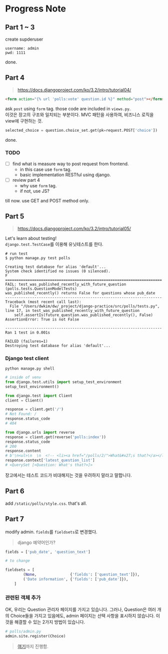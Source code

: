 # Progress Note

## Part 1 ~ 3

create supderuser

```plain
username: admin
pwd: 1111
```

done.

## Part 4

> https://docs.djangoproject.com/ko/3.2/intro/tutorial04/

```html
<form action="{% url 'polls:vote' question.id %}" method="post"></form>
```

ask `post` using `form` tag. those code are included in `views.py`.  
이것은 장고의 구조와 일치되는 부분이다. MVC 패턴을 사용하여, 비즈니스 로직을 view에 구현하는 것.

```python
selected_choice = question.choice_set.get(pk=request.POST['choice'])
```

done.

### TODO

- [ ] find what is measure way to post request from frontend.
  - in this case use `form` tag.
  - basic implementation RESTful using django.
- [ ] review part 4
  - why use `form` tag.
  - if not, use JS?

till now. use GET and POST method only.

## Part 5

> https://docs.djangoproject.com/ko/3.2/intro/tutorial05/

Let's learn about testing!  
`django.test.TestCase`를 이용해 유닛테스트를 한다.  

```shell
# run test
$ python manage.py test polls

Creating test database for alias 'default'...
System check identified no issues (0 silenced).
F
======================================================================
FAIL: test_was_published_recently_with_future_question (polls.tests.QuestionModelTests)
was_published_recently() returns False for questions whose pub_date
----------------------------------------------------------------------
Traceback (most recent call last):
  File "/Users/dwkim/dw/_project/django-practice/src/polls/tests.py", line 17, in test_was_published_recently_with_future_question
    self.assertIs(future_question.was_published_recently(), False)
AssertionError: True is not False

----------------------------------------------------------------------
Ran 1 test in 0.001s

FAILED (failures=1)
Destroying test database for alias 'default'...
```

### Django test client

```shell
python manage.py shell
```

```python
# inside of venv
from django.test.utils import setup_test_environment
setup_test_environment()

from django.test import Client
client = Client()

response = client.get('/')
# Not Found: /
response.status_code
# 404

from django.urls import reverse
response = client.get(reverse('polls:index'))
response.status_code
# 200
response.content
# b'\n<ul>\n  \n  <!-- <li><a href="/polls/2/">What&#x27;s that?</a></li> -->\n  <li><a href="/polls/2/">What&#x27;s that?</a></li>\n  \n</ul>\n\n'
response.context['latest_question_list']
# <QuerySet [<Question: What's that?>]>
```

장고에서는 테스트 코드가 비대해지는 것을 우려하지 말라고 말합니다.

## Part 6

add `/static/polls/style.css`. that's all.  

## Part 7

modify admin. `fields`를 `fieldsets`로 변경했다.  

> django 예약어인가?

```python
fields = ['pub_date', 'question_text']

# to change

fieldsets = [
        (None,               {'fields': ['question_text']}),
        ('Date information', {'fields': ['pub_date']}),
    ]
```

### 관련된 객체 추가

OK, 우리는 Question 관리자 페이지를 가지고 있습니다. 그러나, Question은 여러 개의 Choice들을 가지고 있음에도, admin 페이지는 선택 사항을 표시하지 않습니다. 이것을 해결할 수 있는 2가지 방법이 있습니다.  

```python
# polls/admin.py
admin.site.register(Choice)
```

> [여기](https://docs.djangoproject.com/ko/3.2/intro/tutorial07/#adding-related-objects)까지 진행함.